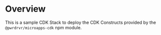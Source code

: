 # Overview

This is a sample CDK Stack to deploy the CDK Constructs provided by the `@pwrdrvr/microapps-cdk` npm module.
